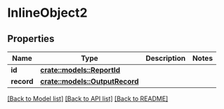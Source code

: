 # InlineObject2

## Properties

Name | Type | Description | Notes
------------ | ------------- | ------------- | -------------
**id** | [**crate::models::ReportId**](ReportId.md) |  | 
**record** | [**crate::models::OutputRecord**](OutputRecord.md) |  | 

[[Back to Model list]](../README.md#documentation-for-models) [[Back to API list]](../README.md#documentation-for-api-endpoints) [[Back to README]](../README.md)


